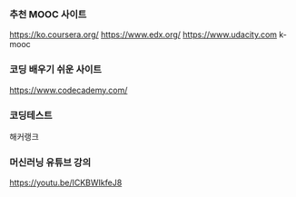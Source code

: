 ### 추천 MOOC 사이트
https://ko.coursera.org/
https://www.edx.org/
https://www.udacity.com
k-mooc

### 코딩 배우기 쉬운 사이트
https://www.codecademy.com/

### 코딩테스트
해커랭크

### 머신러닝 유튜브 강의 
https://youtu.be/ICKBWIkfeJ8